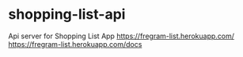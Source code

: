 # shopping-list-api
Api server for Shopping List App
https://fregram-list.herokuapp.com/
https://fregram-list.herokuapp.com/docs

